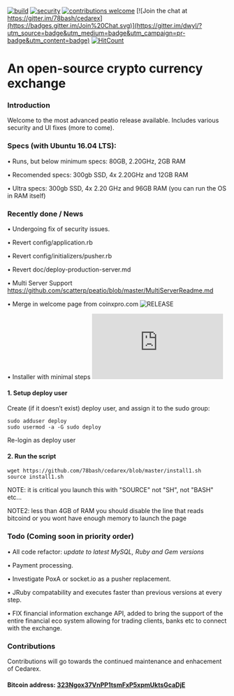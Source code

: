 [![build](https://travis-ci.org/78bash/cedarex.svg?branch=master?style=flat)](https://travis-ci.org/78bash/cedarex)
[![security](https://hakiri.io/github/78bash/cedarex/master.svg?style=flat)](https://hakiri.io/github/78bash/cedarex/master)
[![contributions welcome](https://img.shields.io/badge/contributions-welcome-brightgreen.svg?style=flat)](https://github.com/78bash/cedarex/issues)
[![Join the chat at https://gitter.im/78bash/cedarex](https://badges.gitter.im/Join%20Chat.svg)](https://gitter.im/dwyl/?utm_source=badge&utm_medium=badge&utm_campaign=pr-badge&utm_content=badge)
[![HitCount](http://hits.dwyl.com/78bash/cedarex.svg?style=flat)](http://hits.dwyl.com/78bash/cedarex)

An open-source crypto currency exchange
=======================================

### Introduction 
Welcome to the most advanced peatio release available. Includes various security and UI fixes (more to come).

### Specs (with Ubuntu 16.04 LTS):

• Runs, but below minimum specs: 80GB, 2.20GHz, 2GB RAM

• Recomended specs: 300gb SSD, 4x 2.20GHz and 12GB RAM

• Ultra specs: 300gb SSD, 4x 2.20 GHz and 96GB RAM (you can run the OS in RAM itself)

### Recently done / News
• Undergoing fix of security issues.

• Revert config/application.rb

• Revert config/initializers/pusher.rb

• Revert doc/deploy-production-server.md

• Multi Server Support https://github.com/scatterp/peatio/blob/master/MultiServerReadme.md

• Merge in welcome page from coinxpro.com ![RELEASE](https://github.com/scatterp/peatio/tree/testcoinx)

• Installer with minimal steps ![RELEASE](https://github.com/78bash/cedarex/blob/master/install1.sh)

#### 1. Setup deploy user

Create (if it doesn’t exist) deploy user, and assign it to the sudo group:

    sudo adduser deploy
    sudo usermod -a -G sudo deploy

Re-login as deploy user

#### 2. Run the script

    wget https://github.com/78bash/cedarex/blob/master/install1.sh
    source install1.sh

NOTE: it is critical you launch this with "SOURCE" not "SH", not "BASH" etc...

NOTE2: less than 4GB of RAM you should disable the line that reads bitcoind or you wont have enough memory to launch the page

### Todo (Coming soon in priority order)
• All code refactor: *update to latest MySQL, Ruby and Gem versions*

• Payment processing.

• Investigate PoxA or socket.io as a pusher replacement.

• JRuby compatability and executes faster than previous versions at every step.

• FIX financial information exchange API, added to bring the support of the entire financial eco system allowing for trading clients, banks etc to connect with the exchange.

### Contributions
Contributions will go towards the continued maintenance and enhacement of Cedarex.

#### Bitcoin address: [323Ngox37VnPP1tsmFxP5xpmUktsGcaDjE](https://blockchain.info/address/323Ngox37VnPP1tsmFxP5xpmUktsGcaDjE)
